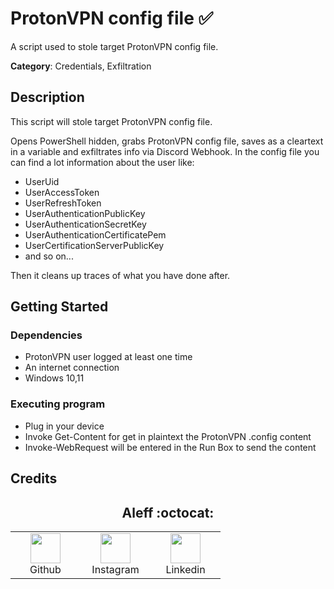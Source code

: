 # ProtonVPN config file ✅

A script used to stole target ProtonVPN config file.

**Category**: Credentials, Exfiltration

## Description

This script will stole target ProtonVPN config file.

Opens PowerShell hidden, grabs ProtonVPN config file, saves as a cleartext in a variable and exfiltrates info via Discord Webhook.
In the config file you can find a lot information about the user like:
- UserUid 
- UserAccessToken
- UserRefreshToken
- UserAuthenticationPublicKey
- UserAuthenticationSecretKey
- UserAuthenticationCertificatePem
- UserCertificationServerPublicKey 
- and so on...

Then it cleans up traces of what you have done after.

## Getting Started

### Dependencies

* ProtonVPN user logged at least one time
* An internet connection
* Windows 10,11

### Executing program

* Plug in your device
* Invoke Get-Content for get in plaintext the ProtonVPN .config content
* Invoke-WebRequest will be entered in the Run Box to send the content

## Credits

<h2 align="center"> Aleff :octocat: </h2>
<div align=center>
<table>
  <tr>
    <td align="center" width="96">
      <a href="https://github.com/aleff-github">
        <img src=https://github.com/aleff-github/aleff-github/blob/main/img/github.png?raw=true width="48" height="48" />
      </a>
      <br>Github
    </td>
    <td align="center" width="96">
      <a href="https://www.instagram.com/alessandro_greco_aka_aleff/">
        <img src=https://github.com/aleff-github/aleff-github/blob/main/img/instagram.png?raw=true width="48" height="48" />
      </a>
      <br>Instagram
    </td>
    <td align="center" width="96">
      <a href="https://www.linkedin.com/in/alessandro-greco-aka-aleff/">
        <img src=https://github.com/aleff-github/aleff-github/blob/main/img/linkedin.png?raw=true width="48" height="48" />
      </a>
      <br>Linkedin
    </td>
  </tr>
</table>
</div>